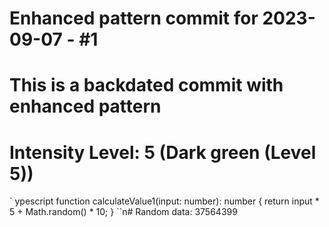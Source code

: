 ﻿# Enhanced pattern commit for 2023-09-07 - #1
# This is a backdated commit with enhanced pattern
# Intensity Level: 5 (Dark green (Level 5))
`	ypescript
function calculateValue1(input: number): number {
    return input * 5 + Math.random() * 10;
}
``n# Random data: 37564399

